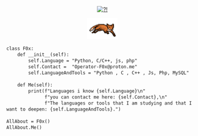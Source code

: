 <p align="center"> 
	<a href= "https://archive.org/details/pocorgtfo"><img src="BASIC.gif" alt="?!" style="width:380px;height:255px; "></a>
</p>
<p align="center">
	<a href= "https://archive.org/details/pocorgtfo"><img src="fox.gif" alt="?!" style="width:80px;height:55px;"></a>
</p>




```Py
class F0x:
    def __init__(self):
        self.Language = "Python, C/C++, js, php"
        self.Contact =  "Operator-F0x@proton.me"
        self.LanguageAndTools = "Python , C , C++ , Js, Php, MySQL"
	
    def Me(self):
        print(f"Languages i know {self.Language}\n"
              f"you can contact me here: {self.Contact},\n"
              f"The languages or tools that I am studying and that I want to deepen: {self.LanguageAndTools}.")
	      
AllAbout = F0x()
AllAbout.Me()
```

